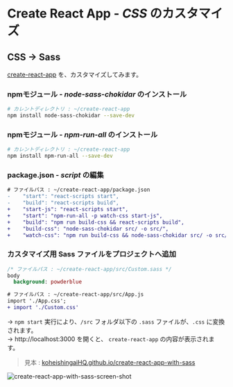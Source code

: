 # Create React App - *CSS* のカスタマイズ

## CSS → Sass
[create-react-app](https://koheishingaihq.github.io/me/#/article/create-react-app) を、カスタマイズしてみます。

### npmモジュール - *node-sass-chokidar* のインストール
```bash
# カレントディレクトリ : ~/create-react-app
npm install node-sass-chokidar --save-dev
```

### npmモジュール - *npm-run-all* のインストール
```bash
# カレントディレクトリ : ~/create-react-app
npm install npm-run-all --save-dev
```

### package.json - *script* の編集
```diff
# ファイルパス : ~/create-react-app/package.json
-    "start": "react-scripts start",
-    "build": "react-scripts build",
+    "start-js": "react-scripts start",
+    "start": "npm-run-all -p watch-css start-js",
+    "build": "npm run build-css && react-scripts build",
+    "build-css": "node-sass-chokidar src/ -o src/",
+    "watch-css": "npm run build-css && node-sass-chokidar src/ -o src/ --watch --recursive",
```

### カスタマイズ用 Sass ファイルをプロジェクトへ追加
```sass
/* ファイルパス : ~/create-react-app/src/Custom.sass */
body
  background: powderblue
```

```diff
# ファイルパス : ~/create-react-app/src/App.js
import './App.css';
+ import './Custom.css'
```

→ `npm start` 実行により、`/src` フォルダ以下の `.sass` ファイルが、`.css` に変換されます。  
→ http://localhost:3000 を開くと、 `create-react-app` の内容が表示されます。

> 見本 : [koheishingaiHQ.github.io/create-react-app-with-sass](https://koheishingaihq.github.io/create-react-app-with-sass)

![create-react-app-with-sass-screen-shot](https://c1.staticflickr.com/5/4465/36878306283_8811ec8516_b.jpg)
